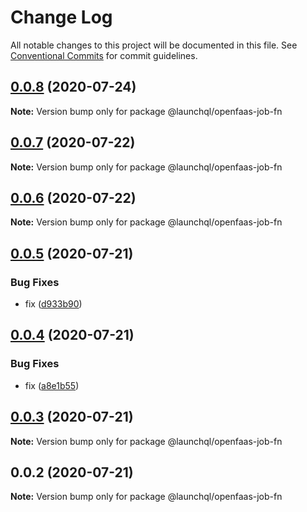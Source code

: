 # Change Log

All notable changes to this project will be documented in this file.
See [Conventional Commits](https://conventionalcommits.org) for commit guidelines.

## [0.0.8](https://github.com/launchql/jobs/compare/@launchql/openfaas-job-fn@0.0.7...@launchql/openfaas-job-fn@0.0.8) (2020-07-24)

**Note:** Version bump only for package @launchql/openfaas-job-fn





## [0.0.7](https://github.com/launchql/jobs/compare/@launchql/openfaas-job-fn@0.0.6...@launchql/openfaas-job-fn@0.0.7) (2020-07-22)

**Note:** Version bump only for package @launchql/openfaas-job-fn





## [0.0.6](https://github.com/launchql/jobs/compare/@launchql/openfaas-job-fn@0.0.5...@launchql/openfaas-job-fn@0.0.6) (2020-07-22)

**Note:** Version bump only for package @launchql/openfaas-job-fn





## [0.0.5](https://github.com/launchql/jobs/compare/@launchql/openfaas-job-fn@0.0.4...@launchql/openfaas-job-fn@0.0.5) (2020-07-21)


### Bug Fixes

* fix ([d933b90](https://github.com/launchql/jobs/commit/d933b9040ea3fa562ee7d0cd81a4bd453476f843))





## [0.0.4](https://github.com/launchql/jobs/compare/@launchql/openfaas-job-fn@0.0.3...@launchql/openfaas-job-fn@0.0.4) (2020-07-21)


### Bug Fixes

* fix ([a8e1b55](https://github.com/launchql/jobs/commit/a8e1b554ab92373c8643fb74d2724ee3527e4710))





## [0.0.3](https://github.com/launchql/jobs/compare/@launchql/openfaas-job-fn@0.0.2...@launchql/openfaas-job-fn@0.0.3) (2020-07-21)

**Note:** Version bump only for package @launchql/openfaas-job-fn





## 0.0.2 (2020-07-21)

**Note:** Version bump only for package @launchql/openfaas-job-fn
